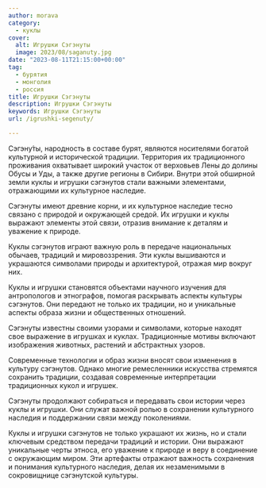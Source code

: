 ```yaml
---
author: morava
category:
  - куклы
cover:
  alt: Игрушки Сэгэнуты 
  image: 2023/08/saganuty.jpg
date: "2023-08-11T21:15:00+00:00"
tag:
  - бурятия
  - монголия
  - россия
title: Игрушки Сэгэнуты 
description: Игрушки Сэгэнуты 
keywords: Игрушки Сэгэнуты 
url: /igrushki-segenuty/

---
```

Сэгэну́ты, народность в составе бурят, являются носителями богатой культурной и исторической традиции. Территория их традиционного проживания охватывает широкий участок от верховьев Лены до долины Обусы и Уды, а также другие регионы в Сибири. Внутри этой обширной земли куклы и игрушки сэгэнутов стали важными элементами, отражающими их культурное наследие.

Сэгэнуты имеют древние корни, и их культурное наследие тесно связано с природой и окружающей средой. Их игрушки и куклы выражают элементы этой связи, отразив внимание к деталям и уважение к природе.

Куклы сэгэнутов играют важную роль в передаче национальных обычаев, традиций и мировоззрения. Эти куклы вышиваются и украшаются символами природы и архитектурой, отражая мир вокруг них.

Куклы и игрушки становятся объектами научного изучения для антропологов и этнографов, помогая раскрывать аспекты культуры сэгэнутов. Они передают не только их традиции, но и уникальные аспекты образа жизни и общественных отношений.

Сэгэнуты известны своими узорами и символами, которые находят свое выражение в игрушках и куклах. Традиционные мотивы включают изображения животных, растений и абстрактных узоров.

Современные технологии и образ жизни вносят свои изменения в культуру сэгэнутов. Однако многие ремесленники искусства стремятся сохранить традиции, создавая современные интерпретации традиционных кукол и игрушек.

Сэгэнуты продолжают собираться и передавать свои истории через куклы и игрушки. Они служат важной ролью в сохранении культурного наследия и поддержании связи между поколениями.

Куклы и игрушки сэгэнутов не только украшают их жизнь, но и стали ключевым средством передачи традиций и истории. Они выражают уникальные черты этноса, его уважение к природе и веру в соединение с окружающим миром. Эти артефакты отражают важность сохранения и понимания культурного наследия, делая их незаменимыми в сокровищнице сэгэнутской культуры.
